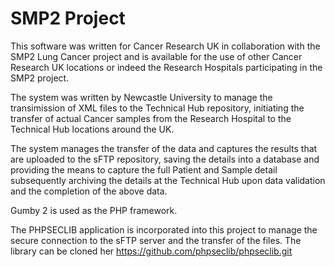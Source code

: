 SMP2 Project
============
This software was written for Cancer Research UK in collaboration with the SMP2 Lung Cancer project and is available for the use of other Cancer Research UK locations or indeed the Research Hospitals participating in the SMP2 project.

The system was written by Newcastle University to manage the transimission of XML files to the Technical Hub repository, initiating the transfer of actual Cancer samples from the Research Hospital to the Technical Hub locations around the UK.

The system manages the transfer of the data and captures the results that are uploaded to the sFTP repository, saving the details into a database and providing the means to capture the full Patient and Sample detail subsequently archiving the details at the Technical Hub upon data validation and the completion of the above data.

Gumby 2 is used as the PHP framework.

The PHPSECLIB application is incorporated into this project to manage the secure connection to the sFTP server and the transfer of the files. The library can be cloned her https://github.com/phpseclib/phpseclib.git

